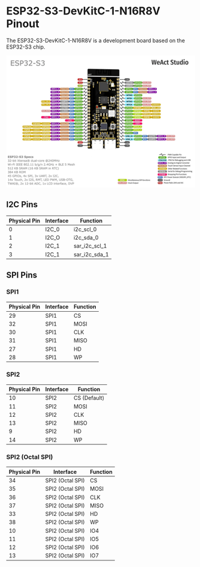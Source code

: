  <h1>ESP32-S3-DevKitC-1-N16R8V Pinout</h1>

  <p>The ESP32-S3-DevKitC-1-N16R8V is a development board based on the ESP32-S3 chip.</p>
  
  <img src="/Images/weact_ESP32-S3-B_Core_pinout.webp" style="max-width: 100%;">

  <h2>I2C Pins</h2>
  <table>
    <thead>
      <tr>
        <th>Physical Pin</th>
        <th>Interface</th>
        <th>Function</th>
      </tr>
    </thead>
    <tbody>
      <tr>
        <td>0</td>
        <td>I2C_0</td>
        <td>i2c_scl_0</td>
      </tr>
      <tr>
        <td>1</td>
        <td>I2C_O</td>
        <td>i2c_sda_0</td>
      </tr>
      <tr>
        <td>2</td>
        <td>I2C_1</td>
        <td>sar_i2c_scl_1</td>
      </tr>
      <tr>
        <td>3</td>
        <td>I2C_1</td>
        <td>sar_i2c_sda_1</td>
      </tr>
    </tbody>
  </table>

  <h2>SPI Pins</h2>

  <h3>SPI1</h3>
  <table>
    <thead>
      <tr>
        <th>Physical Pin</th>
        <th>Interface</th>
        <th>Function</th>
      </tr>
    </thead>
    <tbody>
      <tr>
        <td>29</td>
        <td>SPI1</td>
        <td>CS</td>
      </tr>
      <tr>
        <td>32</td>
        <td>SPI1</td>
        <td>MOSI</td>
      </tr>
      <tr>
        <td>30</td>
        <td>SPI1</td>
        <td>CLK</td>
      </tr>
      <tr>
        <td>31</td>
        <td>SPI1</td>
        <td>MISO</td>
      </tr>
      <tr>
        <td>27</td>
        <td>SPI1</td>
        <td>HD</td>
      </tr>
      <tr>
        <td>28</td>
        <td>SPI1</td>
        <td>WP</td>
      </tr>
    </tbody>
  </table>

  <h3>SPI2</h3>
  <table>
    <thead>
      <tr>
        <th>Physical Pin</th>
        <th>Interface</th>
        <th>Function</th>
      </tr>
    </thead>
    <tbody>
      <tr>
        <td>10</td>
        <td>SPI2</td>
        <td>CS (Default)</td>
      </tr>
      <tr>
        <td>11</td>
        <td>SPI2</td>
        <td>MOSI</td>
      </tr>
      <tr>
        <td>12</td>
        <td>SPI2</td>
        <td>CLK</td>
      </tr>
      <tr>
        <td>13</td>
        <td>SPI2</td>
        <td>MISO</td>
      </tr>
      <tr>
        <td>9</td>
        <td>SPI2</td>
        <td>HD</td>
      </tr>
      <tr>
        <td>14</td>
        <td>SPI2</td>
        <td>WP</td>
      </tr>
    </tbody>
  </table>

  <h3>SPI2 (Octal SPI)</h3>
  <table>
    <thead>
      <tr>
        <th>Physical Pin</th>
        <th>Interface</th>
        <th>Function</th>
      </tr>
    </thead>
    <tbody>
      <tr>
        <td>34</td>
        <td>SPI2 (Octal SPI)</td>
        <td>CS</td>
      </tr>
      <tr>
        <td>35</td>
        <td>SPI2 (Octal SPI)</td>
        <td>MOSI</td>
      </tr>
      <tr>
        <td>36</td>
        <td>SPI2 (Octal SPI)</td>
        <td>CLK</td>
      </tr>
      <tr>
        <td>37</td>
        <td>SPI2 (Octal SPI)</td>
        <td>MISO</td>
      </tr>
      <tr>
        <td>33</td>
        <td>SPI2 (Octal SPI)</td>
        <td>HD</td>
      </tr>
      <tr>
        <td>38</td>
        <td>SPI2 (Octal SPI)</td>
        <td>WP</td>
      </tr>
      <tr>
        <td>10</td>
        <td>SPI2 (Octal SPI)</td>
        <td>IO4</td>
      </tr>
      <tr>
        <td>11</td>
        <td>SPI2 (Octal SPI)</td>
        <td>IO5</td>
      </tr>
      <tr>
        <td>12</td>
        <td>SPI2 (Octal SPI)</td>
        <td>IO6</td>
      </tr>
      <tr>
        <td>13</td>
        <td>SPI2 (Octal SPI)</td>
        <td>IO7</td>
      </tr>
    </tbody>
  </table>